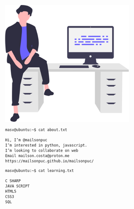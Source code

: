 
<img src="undraw_feeling_proud_qne1.svg" width='400px'>


```bash
masv@ubuntu:~$ cat about.txt

Hi, I’m @mailsonpuc
I’m interested in python, javascript.
I’m looking to collaborate on web
Email mailson.costa@proton.me
https://mailsonpuc.github.io/mailsonpuc/
```


```bash
masv@ubuntu:~$ cat learning.txt

C SHARP
JAVA SCRIPT
HTML5
CSS3
SQL
```






<!---
mailsonpuc/mailsonpuc is a ✨ special ✨ repository because its `README.md` (this file) appears on your GitHub profile.
You can click the Preview link to take a look at your changes.
--->
